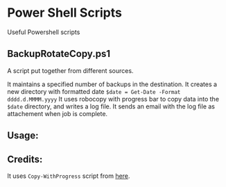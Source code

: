 # Power Shell Scripts
Useful Powershell scripts





BackupRotateCopy.ps1   
--- 
A script put together from different sources.

It maintains a specified number of backups in the destination.
It creates a new directory with formatted date `$date = Get-Date -Format dddd.d.MMMM.yyyy`
It uses robocopy with progress bar to copy data into the `$date` directory, and writes a log file.
It sends an email with the log file as attachement when job is complete.


Usage:
--



Credits:
--
It uses `Copy-WithProgress` script from [here](https://keithga.wordpress.com/2014/06/23/copy-itemwithprogress/).


